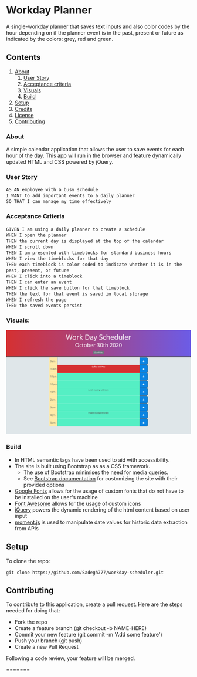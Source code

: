 # Workday Planner

A single-workday planner that saves text inputs and also color codes by the hour depending on if the planner event is in the past, present or future as indicated by the colors: grey, red and green.


## Contents

1. [About](#about)
    1. [User Story](#user%20story)
    2. [Acceptance criteria](#acceptance%20criteria)
    3. [Visuals](#visuals)
    4. [Build](#build)
2. [Setup](#setup)
3. [Credits](#credits)
4. [License](#license)
5. [Contributing](#contributing)

### About

A simple calendar application that allows the user to save events for each hour of the day. This app will run in the browser and feature dynamically updated HTML and CSS powered by jQuery.

### User Story

    AS AN employee with a busy schedule
    I WANT to add important events to a daily planner
    SO THAT I can manage my time effectively

### Acceptance Criteria

    GIVEN I am using a daily planner to create a schedule
    WHEN I open the planner
    THEN the current day is displayed at the top of the calendar
    WHEN I scroll down
    THEN I am presented with timeblocks for standard business hours
    WHEN I view the timeblocks for that day
    THEN each timeblock is color coded to indicate whether it is in the past, present, or future
    WHEN I click into a timeblock
    THEN I can enter an event
    WHEN I click the save button for that timeblock
    THEN the text for that event is saved in local storage
    WHEN I refresh the page
    THEN the saved events persist


### Visuals:


![Screenshot of load page](/images/workday-scheduler.png)



### Build

* In HTML semantic tags have been used to aid with accessibility.
* The site is built using Bootstrap as as a CSS framework.
   * The use of Bootstrap minimises the need for media queries. 
   * See [Bootstrap documentation](https://getbootstrap.com/docs/4.5/getting-started/introduction/) for customizing the site with their provided options
* [Google Fonts](https://fonts.google.com/) allows for the usage of custom fonts that do not have to be installed on the user's machine
* [Font Awesome](https://fontawesome.com/how-to-use/on-the-web/referencing-icons/basic-use) allows for the usage of custom icons
* [jQuery](https://api.jquery.com/) powers the dynamic rendering of the html content based on user input
* [moment.js](https://momentjs.com/) is used to manipulate date values for historic data extraction from APIs


## Setup

To clone the repo:
```
git clone https://github.com/Sadegh777/workday-scheduler.git
``` 

## Contributing

To contribute to this application, create a pull request.
Here are the steps needed for doing that:
- Fork the repo
- Create a feature branch (git checkout -b NAME-HERE)
- Commit your new feature (git commit -m 'Add some feature')
- Push your branch (git push)
- Create a new Pull Request

Following a code review, your feature will be merged.

=======
